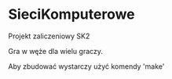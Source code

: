 # SieciKomputerowe
Projekt zaliczeniowy SK2

Gra w węże dla wielu graczy.



Aby zbudować wystarczy użyć komendy 'make'
